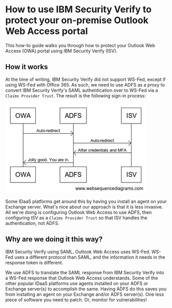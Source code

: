# How to use IBM Security Verify to protect your on-premise Outlook Web Access portal

This how-to guide walks you through how to protect your Outlook Web Access (OWA) portal using IBM Security Verify (ISV).

## How it works

At the time of writing, IBM Security Verify did not support WS-Fed, except if using WS-Fed with Office 365. As such, we need to use ADFS as a proxy to convert IBM Security Verify's SAML authentication over to WS-Fed via a `Claims Provider Trust`. The result is the following sign-in process:

<img src="assets/sequence_diagram.png" />

Some IDaaS platforms get around this by having you install an agent on your Exchange server. What's nice about our approach is that it is less invasive. All we're doing is configuring Outlook Web Access to use ADFS, then configuring ISV as a `Claims Provider Trust` so that ISV handles the authentication, not ADFS. 


## Why are we doing it this way?

IBM Security Verify using SAML. Outlook Web Access uses WS-Fed. WS-Fed uses a different protocol than SAML, and the information it needs in the response token is different. 

We use ADFS to translate the SAML response from IBM Security Verify into a WS-Fed response that Outlook Web Access understands. Some of the other popular IDaaS platforms use agents installed on your ADFS or Exchange server(s) to accomplish the same. Having ADFS do this saves you from installing an agent on your Exchange and/or ADFS server(s). One less piece of software you need to patch. Or, monitor for vulnerabilities!